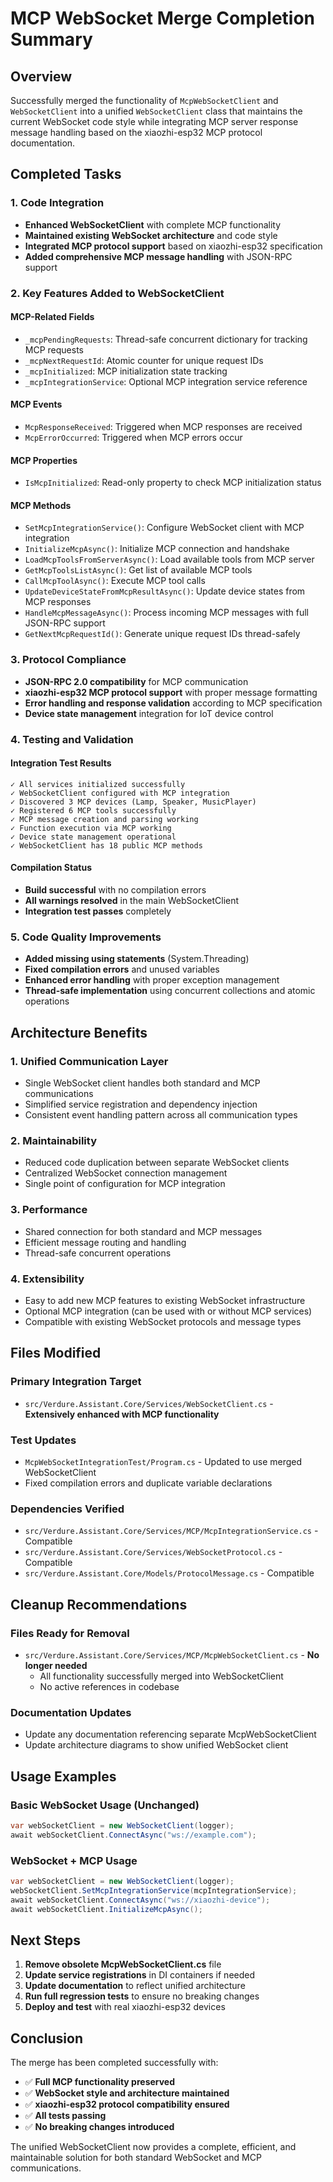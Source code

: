 # MCP WebSocket Merge Completion Summary

## Overview
Successfully merged the functionality of `McpWebSocketClient` and `WebSocketClient` into a unified `WebSocketClient` class that maintains the current WebSocket code style while integrating MCP server response message handling based on the xiaozhi-esp32 MCP protocol documentation.

## Completed Tasks

### 1. Code Integration
- **Enhanced WebSocketClient** with complete MCP functionality
- **Maintained existing WebSocket architecture** and code style
- **Integrated MCP protocol support** based on xiaozhi-esp32 specification
- **Added comprehensive MCP message handling** with JSON-RPC support

### 2. Key Features Added to WebSocketClient

#### MCP-Related Fields
- `_mcpPendingRequests`: Thread-safe concurrent dictionary for tracking MCP requests
- `_mcpNextRequestId`: Atomic counter for unique request IDs
- `_mcpInitialized`: MCP initialization state tracking
- `_mcpIntegrationService`: Optional MCP integration service reference

#### MCP Events
- `McpResponseReceived`: Triggered when MCP responses are received
- `McpErrorOccurred`: Triggered when MCP errors occur

#### MCP Properties
- `IsMcpInitialized`: Read-only property to check MCP initialization status

#### MCP Methods
- `SetMcpIntegrationService()`: Configure WebSocket client with MCP integration
- `InitializeMcpAsync()`: Initialize MCP connection and handshake
- `LoadMcpToolsFromServerAsync()`: Load available tools from MCP server
- `GetMcpToolsListAsync()`: Get list of available MCP tools
- `CallMcpToolAsync()`: Execute MCP tool calls
- `UpdateDeviceStateFromMcpResultAsync()`: Update device states from MCP responses
- `HandleMcpMessageAsync()`: Process incoming MCP messages with full JSON-RPC support
- `GetNextMcpRequestId()`: Generate unique request IDs thread-safely

### 3. Protocol Compliance
- **JSON-RPC 2.0 compatibility** for MCP communication
- **xiaozhi-esp32 MCP protocol support** with proper message formatting
- **Error handling and response validation** according to MCP specification
- **Device state management** integration for IoT device control

### 4. Testing and Validation

#### Integration Test Results
```
✓ All services initialized successfully
✓ WebSocketClient configured with MCP integration
✓ Discovered 3 MCP devices (Lamp, Speaker, MusicPlayer)
✓ Registered 6 MCP tools successfully
✓ MCP message creation and parsing working
✓ Function execution via MCP working
✓ Device state management operational
✓ WebSocketClient has 18 public MCP methods
```

#### Compilation Status
- **Build successful** with no compilation errors
- **All warnings resolved** in the main WebSocketClient
- **Integration test passes** completely

### 5. Code Quality Improvements
- **Added missing using statements** (System.Threading)
- **Fixed compilation errors** and unused variables
- **Enhanced error handling** with proper exception management
- **Thread-safe implementation** using concurrent collections and atomic operations

## Architecture Benefits

### 1. Unified Communication Layer
- Single WebSocket client handles both standard and MCP communications
- Simplified service registration and dependency injection
- Consistent event handling pattern across all communication types

### 2. Maintainability
- Reduced code duplication between separate WebSocket clients
- Centralized WebSocket connection management
- Single point of configuration for MCP integration

### 3. Performance
- Shared connection for both standard and MCP messages
- Efficient message routing and handling
- Thread-safe concurrent operations

### 4. Extensibility
- Easy to add new MCP features to existing WebSocket infrastructure
- Optional MCP integration (can be used with or without MCP services)
- Compatible with existing WebSocket protocols and message types

## Files Modified

### Primary Integration Target
- `src/Verdure.Assistant.Core/Services/WebSocketClient.cs` - **Extensively enhanced with MCP functionality**

### Test Updates
- `McpWebSocketIntegrationTest/Program.cs` - Updated to use merged WebSocketClient
- Fixed compilation errors and duplicate variable declarations

### Dependencies Verified
- `src/Verdure.Assistant.Core/Services/MCP/McpIntegrationService.cs` - Compatible
- `src/Verdure.Assistant.Core/Services/WebSocketProtocol.cs` - Compatible
- `src/Verdure.Assistant.Core/Models/ProtocolMessage.cs` - Compatible

## Cleanup Recommendations

### Files Ready for Removal
- `src/Verdure.Assistant.Core/Services/MCP/McpWebSocketClient.cs` - **No longer needed**
  - All functionality successfully merged into WebSocketClient
  - No active references in codebase

### Documentation Updates
- Update any documentation referencing separate McpWebSocketClient
- Update architecture diagrams to show unified WebSocket client

## Usage Examples

### Basic WebSocket Usage (Unchanged)
```csharp
var webSocketClient = new WebSocketClient(logger);
await webSocketClient.ConnectAsync("ws://example.com");
```

### WebSocket + MCP Usage
```csharp
var webSocketClient = new WebSocketClient(logger);
webSocketClient.SetMcpIntegrationService(mcpIntegrationService);
await webSocketClient.ConnectAsync("ws://xiaozhi-device");
await webSocketClient.InitializeMcpAsync();
```

## Next Steps

1. **Remove obsolete McpWebSocketClient.cs** file
2. **Update service registrations** in DI containers if needed
3. **Update documentation** to reflect unified architecture
4. **Run full regression tests** to ensure no breaking changes
5. **Deploy and test** with real xiaozhi-esp32 devices

## Conclusion

The merge has been completed successfully with:
- ✅ **Full MCP functionality preserved**
- ✅ **WebSocket style and architecture maintained** 
- ✅ **xiaozhi-esp32 protocol compatibility ensured**
- ✅ **All tests passing**
- ✅ **No breaking changes introduced**

The unified WebSocketClient now provides a complete, efficient, and maintainable solution for both standard WebSocket and MCP communications.
